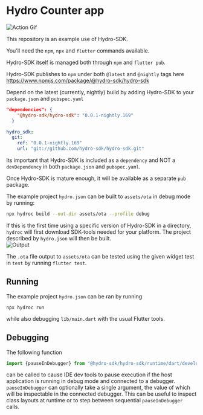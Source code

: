 # Hydro Counter app
![Action Gif](https://github.com/hydro-sdk/hydro_demo/blob/master/media/action-gif.gif)

This repository is an example use of Hydro-SDK.

You'll need the `npm`, `npx` and `flutter` commands available.

Hydro-SDK itself is managed both through `npm` and `flutter pub`.

Hydro-SDK publishes to `npm` under both `@latest` and `@nightly` tags here https://www.npmjs.com/package/@hydro-sdk/hydro-sdk

Depend on the latest (currently, nightly) build by adding Hydro-SDK to your `package.json` and `pubspec.yaml`
```json
"dependencies": {
    "@hydro-sdk/hydro-sdk": "0.0.1-nightly.169"
  }
  ```
  ```yaml
hydro_sdk: 
    git: 
      ref: "0.0.1-nightly.169"
      url: "git://github.com/hydro-sdk/hydro-sdk.git"
  ```

Its important that Hydro-SDK is included as a `dependency` and NOT a `devDependency` in both `package.json` and `pubspec.yaml`.

Once Hydro-SDK is mature enough, it will be available as a separate `pub` package.

The example project `hydro.json` can be built to `assets/ota` in debug mode by running:
```bash
npx hydroc build --out-dir assets/ota --profile debug
```

If this is the first time using a specific version of Hydro-SDK in a directory, `hydroc` will first download SDK-tools needed for your platform. The project described by `hydro.json` will then be built.  
![Output](https://github.com/hydro-sdk/hydro_demo/blob/master/media/console-output.png)

The `.ota` file output to `assets/ota` can be tested using the given widget test in `test` by running `flutter test`.

## Running
The example project `hydro.json` can be ran by running 
```
npx hydroc run
```
while also debugging `lib/main.dart` with the usual Flutter tools.

## Debugging
The following function
```typescript
import {pauseInDebugger} from "@hydro-sdk/hydro-sdk/runtime/dart/developer/debugger";
```
can be called to cause IDE dev tools to pause execution if the host application is running in debug mode and connected to a debugger. `pauseInDebugger` can optionally take a single argument, the value of which will be inspectable in the connected debugger. This can be useful to inspect class layouts at runtime or to step between sequential `pauseInDebugger` calls.